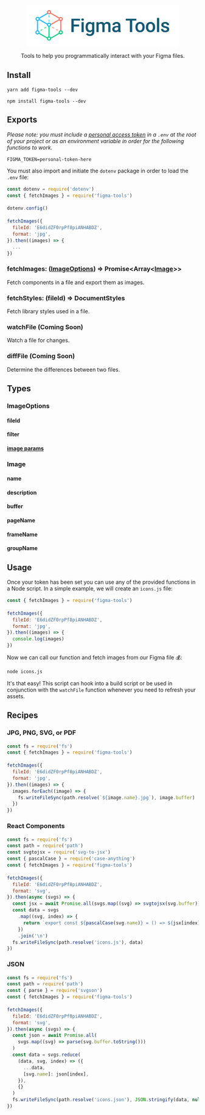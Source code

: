 <p align="center">
  <img src="images/logo.png" alt="Figma Tools" width="400" />
</p>

<p align="center">
  Tools to help you programmatically interact with your Figma files.
</p>

## Install

```
yarn add figma-tools --dev
```

```
npm install figma-tools --dev
```

## Exports

<em>Please note: you must include a
<a href="https://www.figma.com/developers/docs#auth-dev-token">personal access token</a> in
a `.env` at the root of your project or as an environment variable in order for the following functions to work.
</em>

```env
FIGMA_TOKEN=personal-token-here
```

You must also import and initiate the `dotenv` package in order to load the `.env` file:

```js
const dotenv = require('dotenv')
const { fetchImages } = require('figma-tools')

dotenv.config()

fetchImages({
  fileId: 'E6didZF0rpPf8piANHABDZ',
  format: 'jpg',
}).then((images) => {
  ...
})
```

### fetchImages: ([ImageOptions](#imageoptions)) => Promise<Array<[Image](#image)>>

Fetch components in a file and export them as images.

### fetchStyles: (fileId) => DocumentStyles

Fetch library styles used in a file.

### watchFile (Coming Soon)

Watch a file for changes.

### diffFile (Coming Soon)

Determine the differences between two files.

## Types

### ImageOptions

#### fileId

#### filter

#### [image params](https://jongold.github.io/figma-js/interfaces/fileimageparams.html)

### Image

#### name

#### description

#### buffer

#### pageName

#### frameName

#### groupName

## Usage

Once your token has been set you can use any of the provided functions in a Node script. In a simple example, we will create an `icons.js` file:

```jsx
const { fetchImages } = require('figma-tools')

fetchImages({
  fileId: 'E6didZF0rpPf8piANHABDZ',
  format: 'jpg',
}).then((images) => {
  console.log(images)
})
```

Now we can call our function and fetch images from our Figma file 💰:

```bash
node icons.js
```

It's that easy! This script can hook into a build script or be used in conjunction with the `watchFile` function whenever you need to refresh your assets.

## Recipes

### JPG, PNG, SVG, or PDF

```js
const fs = require('fs')
const { fetchImages } = require('figma-tools')

fetchImages({
  fileId: 'E6didZF0rpPf8piANHABDZ',
  format: 'jpg',
}).then((images) => {
  images.forEach((image) => {
    fs.writeFileSync(path.resolve(`${image.name}.jpg`), image.buffer)
  })
})
```

### React Components

```js
const fs = require('fs')
const path = require('path')
const svgtojsx = require('svg-to-jsx')
const { pascalCase } = require('case-anything')
const { fetchImages } = require('figma-tools')

fetchImages({
  fileId: 'E6didZF0rpPf8piANHABDZ',
  format: 'svg',
}).then(async (svgs) => {
  const jsx = await Promise.all(svgs.map((svg) => svgtojsx(svg.buffer)))
  const data = svgs
    .map((svg, index) => {
      return `export const ${pascalCase(svg.name)} = () => ${jsx[index]}`
    })
    .join('\n')
  fs.writeFileSync(path.resolve('icons.js'), data)
})
```

### JSON

```js
const fs = require('fs')
const path = require('path')
const { parse } = require('svgson')
const { fetchImages } = require('figma-tools')

fetchImages({
  fileId: 'E6didZF0rpPf8piANHABDZ',
  format: 'svg',
}).then(async (svgs) => {
  const json = await Promise.all(
    svgs.map((svg) => parse(svg.buffer.toString()))
  )
  const data = svgs.reduce(
    (data, svg, index) => ({
      ...data,
      [svg.name]: json[index],
    }),
    {}
  )
  fs.writeFileSync(path.resolve('icons.json'), JSON.stringify(data, null, 2))
})
```
